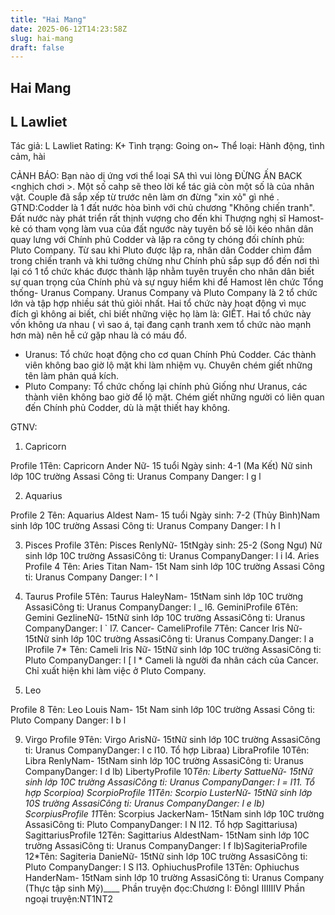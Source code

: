 ```yaml
---
title: "Hai Mang"
date: 2025-06-12T14:23:58Z
slug: hai-mang
draft: false
---
```


## Hai Mang

## L Lawliet

Tác giả: L Lawliet
Rating: K+
Tình trạng: Going on~ 
Thể loại: Hành động, tình cảm, hài
 
CẢNH BÁO: Bạn nào dị ứng vơi thể loại SA thì vui lòng ĐỪNG ẤN BACK  <nghịch chơi >.
Một số cahp sẽ theo lời kể tác giả còn một số là của nhân vật.
Couple đã sắp xếp từ trước nên làm ơn đừng "xin xỏ" gì nhé .
GTND:Codder là 1 đất nước hòa bình với chủ chương "Không chiến tranh".
Đất nước này phát triển rất thịnh vượng cho đến khi Thượng nghị sĩ Hamost- kẻ có tham vọng làm vua của đất ngước này tuyên bố sẽ lôi kéo nhân dân quay lưng với Chính phủ Codder và lập ra công ty chóng đối chính phủ: Pluto Company. 
Từ sau khi Pluto được lập ra, nhân dân Codder chìm đắm trong chiến tranh và khi tưởng chừng như Chính phủ sắp sụp đổ đến nơi thì lại có 1 tổ chức khác được thành lập nhằm tuyên truyền cho nhân dân biết sự quan trọng của Chính phủ và sự nguy hiểm khi để Hamost lên chức Tổng thống- Uranus Company.
Uranus Company và Pluto Company là 2 tổ chức lớn và tập hợp nhiều sát thủ giỏi nhất. Hai tổ chức này hoạt động vì mục đích gì không ai biết, chỉ biết những việc họ làm là: GIẾT. Hai tổ chức này vốn không ưa nhau ( vì sao á, tại đang cạnh tranh xem tổ chức nào mạnh hơn mà) nên hễ cứ gặp nhau là có máu đổ.
+ Uranus: Tổ chức hoạt động cho cơ quan Chính Phủ Codder. 
Các thành viên không bao giờ lộ mặt khi làm nhiệm vụ.
Chuyên chém giết những tên làm phản quá kích.
+ Pluto Company: Tổ chức chống lại chính phủ
Giống như Uranus, các thành viên không bao giờ để lộ mặt.
Chém giết những người có liên quan đến Chính phủ Codder, dù là mật thiết hay không.
 
GTNV:
1. Capricorn

 
Profile 1Tên: Capricorn Ander
Nữ- 15 tuổi
Ngày sinh: 4-1 (Ma Kết) 
Nữ sinh lớp 10C trường Assasi
Công ti: Uranus Company
Danger: l g l
 
 
2. Aquarius

Profile 2
Tên: Aquarius Aldest
Nam- 15 tuổi
Ngày sinh: 7-2 (Thủy Bình)Nam sinh lớp 10C trường Assasi
Công ti: Uranus Company
Danger: l h l
 
3. Pisces
Profile 3Tên: Pisces RenlyNữ- 15tNgày sinh: 25-2 (Song Ngư) Nữ sinh lớp 10C trường AssasiCông ti: Uranus CompanyDanger: l i l4. Aries
Profile 4
Tên: Aries Titan
Nam- 15t
Nam sinh lớp 10C trường Assasi
Công ti: Uranus Company
Danger: l ^ l
 
5. Taurus
Profile 5Tên: Taurus HaleyNam- 15tNam sinh lớp 10C trường AssasiCông ti: Uranus CompanyDanger: l _ l6. GeminiProfile 6Tên: Gemini GezlineNữ- 15tNữ sinh lớp 10C trường AssasiCông ti: Uranus CompanyDanger: l ` l7. Cancer- CameliProfile 7Tên: Cancer Iris Nữ- 15tNữ sinh lớp 10C trường AssasiCông ti: Uranus Company.Danger: l a lProfile 7* Tên: Cameli Iris Nữ- 15tNữ sinh lớp 10C trường AssasiCông ti: Pluto CompanyDanger: l [ l * Cameli là người đa nhân cách của Cancer. Chỉ xuất hiện khi làm việc ở Pluto Company.  
8. Leo

Profile 8
Tên: Leo Louis
Nam- 15t
Nam sinh lớp 10C trường Assasi
Công ti: Pluto Company
Danger: l b l
 
9. Virgo 
Profile 9Tên: Virgo ArisNữ- 15tNữ sinh lớp 10C trường AssasiCông ti: Uranus CompanyDanger: l c l10. Tổ hợp Libraa) LibraProfile 10Tên: Libra RenlyNam- 15tNam sinh lớp 10C trường AssasiCông ti: Uranus CompanyDanger: l d lb) LibertyProfile 10*Tên: Liberty SattueNữ- 15tNữ sinh lớp 10C trường AssasiCông ti: Uranus CompanyDanger: l = l11. Tổ hợp Scorpioa) ScorpioProfile 11Tên: Scorpio LusterNữ- 15tNữ sinh lớp 10S trường AssasiCông ti: Uranus CompanyDanger: l e lb) ScorpiusProfile 11*Tên: Scorpius JackerNam- 15tNam sinh lớp 10C trường AssasiCông ti: Pluto CompanyDanger: l N l12. Tổ hợp Sagittariusa) SagittariusProfile 12Tên: Sagittarius AldestNam- 15tNam sinh lớp 10C trường AssasiCông ti: Uranus CompanyDanger: l f lb)SagiteriaProfile 12*Tên: Sagiteria DanieNữ- 15tNữ sinh lớp 10C trường AssasiCông ti: Pluto CompanyDanger: l S l13. OphiuchusProfile 13Tên: Ophiuchus HanderNam- 15tNam sinh lớp 10 trường AssasiCông ti: Uranus Company (Thực tập sinh Mỹ)____
Phần truyện đọc:Chương I: ĐôngI IIIIIIV Phần ngoại truyện:NT1NT2